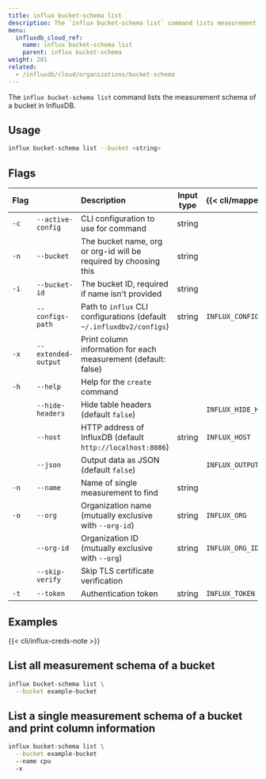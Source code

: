 ```yaml
---
title: influx bucket-schema list
description: The `influx bucket-schema list` command lists measurement schema of a bucket in InfluxDB.
menu:
  influxdb_cloud_ref:
    name: influx bucket-schema list
    parent: influx bucket-schema
weight: 201
related:
  - /influxdb/cloud/organizations/bucket-schema
---
```


The `influx bucket-schema list` command lists the measurement schema of a
bucket in InfluxDB.

## Usage

```sh
influx bucket-schema list --bucket <string>
```

## Flags

| Flag |                          | Description                                                           | Input type | {{< cli/mapped >}}    |
| :--- | :----------------------- | :-------------------------------------------------------------------- | :--------: | :-------------------- |
| `-c` | `--active-config`        | CLI configuration to use for command                                  |   string   |                       |
| `-n` | `--bucket`               | The bucket name, org or org-id will be required by choosing this      |   string   |                       |
| `-i` | `--bucket-id`            | The bucket ID, required if name isn't provided                        |   string   |
|      | `--configs-path`         | Path to `influx` CLI configurations (default `~/.influxdbv2/configs`) |   string   | `INFLUX_CONFIGS_PATH` |
| `-x` | `--extended-output`      | Print column information for each measurement (default: false)        |            |                       |
| `-h` | `--help`                 | Help for the `create` command                                         |            |                       |
|      | `--hide-headers`         | Hide table headers (default `false`)                                  |            | `INFLUX_HIDE_HEADERS` |
|      | `--host`                 | HTTP address of InfluxDB (default `http://localhost:8086`)            |   string   | `INFLUX_HOST`         |
|      | `--json`                 | Output data as JSON (default `false`)                                 |            | `INFLUX_OUTPUT_JSON`  |
| `-n` | `--name`                 | Name of single measurement to find                                    |   string   |                       |
| `-o` | `--org`                  | Organization name (mutually exclusive with `--org-id`)                |   string   | `INFLUX_ORG`          |
|      | `--org-id`               | Organization ID (mutually exclusive with `--org`)                     |   string   | `INFLUX_ORG_ID`       |
|      | `--skip-verify`          | Skip TLS certificate verification                                     |            |                       |
| `-t` | `--token`                | Authentication token                                                  |   string   | `INFLUX_TOKEN`        |

## Examples

{{< cli/influx-creds-note >}}

## List all measurement schema of a bucket

```sh
influx bucket-schema list \
  --bucket example-bucket
```

## List a single measurement schema of a bucket and print column information
```sh
influx bucket-schema list \
  --bucket example-bucket
  --name cpu
  -x
```
